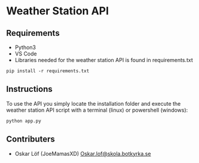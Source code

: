 # Weather Station API
## Requirements

- Python3
- VS Code
- Libraries needed for the weather station API is found in requirements.txt 
```
pip install -r requirements.txt
```

## Instructions
To use the API you simply locate the installation folder and execute the weather station API script with a terminal (linux) or powershell (windows):
```
python app.py
```

## Contributers
- Oskar Löf (JoeMamasXD) <Oskar.lof@skola.botkyrka.se>
